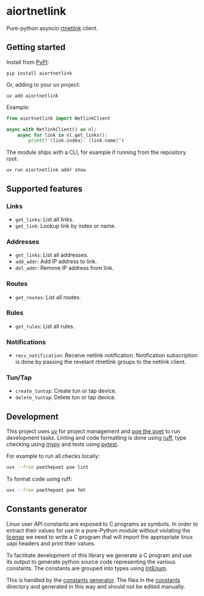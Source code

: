 # aiortnetlink

Pure-python asyncio [rtnetlink](https://docs.kernel.org/userspace-api/netlink/intro.html) client.

## Getting started

Install from [PyPI](https://pypi.org/project/aiortnetlink/):
```
pip install aiortnetlink
```

Or, adding to your uv project:
```
uv add aiortnetlink
```

Example:
```Python
from aiortnetlink import NetlinkClient

async with NetlinkClient() as nl:
    async for link in nl.get_links():
        print(f"{link.index}: {link.name}")
```

The module ships with a CLI, for example if running from the repository root:
```
uv run aiortnetlink addr show
```

## Supported features

### Links
- `get_links`: List all links.
- `get_link`: Lookup link by index or name.

### Addresses
- `get_links`: List all addresses.
- `add_addr`: Add IP address to link.
- `del_addr`: Remove IP address from link.

### Routes
- `get_routes`: List all routes.

### Rules
- `get_rules`: List all rules.

### Notifications
- `recv_notification`: Receive netlink notification. Notification subscription is done by passing the revelant rtnetlink groups to the netlink client.

### Tun/Tap
- `create_tuntap`: Create tun or tap device.
- `delete_tuntap`: Delete tun or tap device.

## Development

This project uses [uv](https://docs.astral.sh/uv/) for project management and [poe the poet](https://poethepoet.natn.io) to run development tasks.
Linting and code formatting is done using [ruff](https://docs.astral.sh/ruff/), type checking using [mypy](https://mypy.readthedocs.io/en/stable/)
and tests using [pytest](https://docs.pytest.org/en/stable/).

For example to run all checks locally:
```bash
uvx --from poethepoet poe lint
```

To format code using ruff:
```bash
uvx --from poethepoet poe fmt
```

## Constants generator

Linux user API constants are exposed to C programs as symbols.
In order to extract their values for use in a pure-Python module without violating the [license](https://spdx.org/licenses/Linux-syscall-note.html) we
need to write a C program that will import the appropriate linux uapi headers and print their values.

To facilitate development of this library we generate a C program and use its output to generate python source code representing the various constants.
The constants are grouped into types using [IntEnum](https://docs.python.org/3/library/enum.html#enum.IntEnum).

This is handled by the [constants generator](tools/gen_constants.py).
The files in the [constants](src/aiortnetlink/constants) directory and generated in this way and should not be edited manually.
